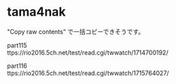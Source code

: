 # tama4nak

"Copy raw contents" で一括コピーできそうです。



part115    
ttps://rio2016.5ch.net/test/read.cgi/twwatch/1714700192/

part116    
ttps://rio2016.5ch.net/test/read.cgi/twwatch/1715764027/
